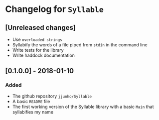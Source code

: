 # Changelog for `Syllable`

## [Unreleased changes]
- Use `overloaded strings`
- Syllabify the words of a file piped from `stdin` in the command line
- Write tests for the library
- Write haddock documentation

## [0.1.0.0] - 2018-01-10
### Added
- The github repository `jjunho/Syllable`
- A basic `README` file
- The first working version of the Syllable library with a basic `Main` that syllabifies my name
